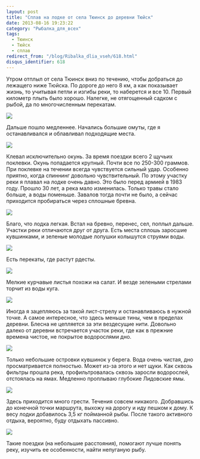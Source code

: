```yaml
---
layout: post
title: "Сплав на лодке от села Тюинск до деревни Тюйск"
date: 2013-08-16 19:23:22
category: "Рыбалка_для_всех"
tags:
  - Тюинск
  - Тюйск
  - сплав
redirect_from: "/blog/Ribalka_dlia_vseh/618.html"
disqus_identifier: 618
---
```

Утром отплыл от села Тюинск вниз по течению, чтобы добраться до лежащего
ниже Тюйска. По дороге до него 8 км, а как показывает жизнь, то учитывая
петли и изгибы реки, то наберется и все 10. Первый километр плыть было
хорошо. Налегке, не отягощенный садком с рыбой, да по многочисленным
перекатам.

![](http://fishingguru.ru/uploads/images/00/00/01/2013/08/16/692d76.jpg)

Дальше пошло медленнее. Начались большие омуты, где я останавливался и
облавливал подходящие места.

![](http://fishingguru.ru/uploads/images/00/00/01/2013/08/16/a9eda1.jpg)

Клевал исключительно окунь. За время поездки всего 2 щучьих поклевки.
Окунь попадается крупный. Почти все по 250-300 граммов. При поклевке на
течении всегда чувствуется сильный удар. Особенно приятно, когда
спиннинг довольно чувствительный. По этому участку реки я плавал на
лодке очень давно. Это было перед армией в 1983 году. Прошло 30 лет, а
река мало изменилась. Только травы стало больше, а воды поменьше.
Завалов тогда почти не было, а сейчас приходится пробираться через
сплошные бревна.

![](http://fishingguru.ru/uploads/images/00/00/01/2013/08/16/be4156.jpg)

Благо, что лодка легкая. Встал на бревно, перенес, сел, поплыл дальше.
Участки реки отличаются друг от друга. Есть места сплошь заросшие
кувшинками, и зеленые молодые лопушки колышутся струями воды.

![](http://fishingguru.ru/uploads/images/00/00/01/2013/08/16/583d4c.jpg)

Есть перекаты, где растут рдесты.

![](http://fishingguru.ru/uploads/images/00/00/01/2013/08/16/8eda44.jpg)

Мелкие курчавые листья похожи на салат. И везде зелеными стрелами торчит
из воды куга.

![](http://fishingguru.ru/uploads/images/00/00/01/2013/08/16/08f18a.jpg)

Иногда я зацепляюсь за такой лист-стрелу и останавливаюсь в нужной
точке. А самое интересное, что здесь меньше тины, чем в пределах
деревни. Блесна не цепляется за эти вездесущие нити. Довольно далеко от
деревни встречается участок реки, где как в прежние времена чистое, не
покрытое водорослями дно.

![](http://fishingguru.ru/uploads/images/00/00/01/2013/08/16/1ded8e.jpg)

Только небольшие островки кувшинок у берега. Вода очень чистая, дно
просматривается полностью. Может из-за этого и нет щуки. Как сквозь
фильтры прошла река, профильтровалась сквозь заросли водорослей,
отстоялась на ямах. Медленно проплываю глубокие Лидовские ямы.

![](http://fishingguru.ru/uploads/images/00/00/01/2013/08/16/3fde89.jpg)

Здесь приходится много грести. Течения совсем никакого. Добравшись до
конечной точки маршрута, выхожу на дорогу и иду пешком к дому. К весу
лодки добавилось 3,5 кг пойманной рыбы. После такого активного отдыха,
вероятно, буду отдыхать пассивно.

![](http://fishingguru.ru/uploads/images/00/00/01/2013/08/16/7859c9.jpg)

Такие поездки (на небольшие расстояния), помогают лучше понять реку,
изучить ее особенности, найти непуганую рыбу.
